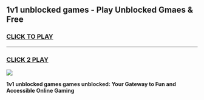 
## 1v1 unblocked games - Play Unblocked Gmaes & Free
<h3>
<a href="https://premium.freeplayer.one?title=1v1_unblocked_games&ref=20F">CLICK TO PLAY</a></h3>
<hr>

<h3>
<a href="https://premium.freeplayer.one?title=1v1_unblocked_games&ref=20F">CLICK 2 PLAY</a>
  
</h3>

<a href="https://premium.freeplayer.one?title=1v1_unblocked_games&ref=20F/"><img src="https://clearcache.store/games.png"></a>


**1v1 unblocked games games unblocked: Your Gateway to Fun and Accessible Online Gaming**
